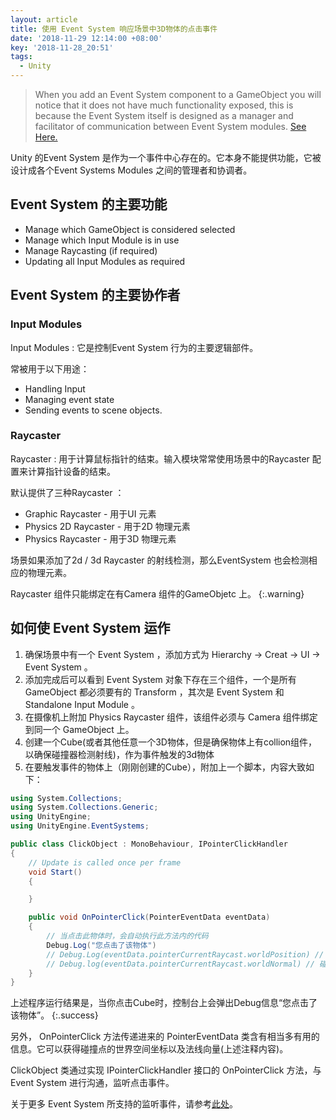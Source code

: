```yaml
---
layout: article
title: 使用 Event System 响应场景中3D物体的点击事件
date: '2018-11-29 12:14:00 +08:00'
key: '2018-11-28_20:51'
tags:
  - Unity
---
```


> When you add an Event System component to a GameObject
 you will notice that it does not have much functionality exposed, this is because the Event System itself is designed as a manager and facilitator of communication between Event System modules. [See Here.][ce714bef]

  [ce714bef]: https://docs.unity3d.com/Manual/EventSystem.html "Event System"

Unity 的Event System 是作为一个事件中心存在的。它本身不能提供功能，它被设计成各个Event Systems Modules 之间的管理者和协调者。

<!--more-->

## Event System 的主要功能

- Manage which GameObject is considered selected
- Manage which Input Module is in use
- Manage Raycasting (if required)
- Updating all Input Modules as required

## Event System 的主要协作者

### Input Modules
Input Modules
: 它是控制Event System 行为的主要逻辑部件。

常被用于以下用途：
- Handling Input
- Managing event state
- Sending events to scene objects.

### Raycaster
Raycaster
: 用于计算鼠标指针的结束。输入模块常常使用场景中的Raycaster 配置来计算指针设备的结束。

默认提供了三种Raycaster ：
- Graphic Raycaster - 用于UI 元素
- Physics 2D Raycaster - 用于2D 物理元素
- Physics Raycaster - 用于3D 物理元素

场景如果添加了2d / 3d Raycaster 的射线检测，那么EventSystem 也会检测相应的物理元素。

Raycaster 组件只能绑定在有Camera 组件的GameObjetc 上。
{:.warning}

## 如何使 Event System 运作

1. 确保场景中有一个 Event System ，添加方式为 Hierarchy -> Creat -> UI -> Event System 。
2. 添加完成后可以看到 Event System 对象下存在三个组件，一个是所有 GameObject 都必须要有的 Transform ，其次是 Event System 和 Standalone Input Module 。
3. 在摄像机上附加 Physics Raycaster 组件，该组件必须与 Camera 组件绑定到同一个 GameObject 上。
4. 创建一个Cube(或者其他任意一个3D物体，但是确保物体上有collion组件，以确保碰撞器检测射线)，作为事件触发的3d物体
5. 在要触发事件的物体上（刚刚创建的Cube），附加上一个脚本，内容大致如下：

``` cs
using System.Collections;
using System.Collections.Generic;
using UnityEngine;
using UnityEngine.EventSystems;

public class ClickObject : MonoBehaviour, IPointerClickHandler
{
    // Update is called once per frame
    void Start()
    {

    }

    public void OnPointerClick(PointerEventData eventData)
    {
        // 当点击此物体时，会自动执行此方法内的代码
        Debug.Log("您点击了该物体")
        // Debug.Log(eventData.pointerCurrentRaycast.worldPosition) // 碰撞点的世界空间坐标
        // Debug.log(eventData.pointerCurrentRaycast.worldNormal) // 碰撞点的世界法线向量
    }
}

```

上述程序运行结果是，当你点击Cube时，控制台上会弹出Debug信息“您点击了该物体”。
{:.success}

另外， OnPointerClick 方法传递进来的 PointerEventData 类含有相当多有用的信息。它可以获得碰撞点的世界空间坐标以及法线向量(上述注释内容)。

ClickObject 类通过实现 IPointerClickHandler 接口的 OnPointerClick 方法，与 Event System 进行沟通，监听点击事件。

关于更多 Event System 所支持的监听事件，请参考[此处][0802090a]。

  [0802090a]: https://docs.unity3d.com/Manual/SupportedEvents.html "Supported Events"
